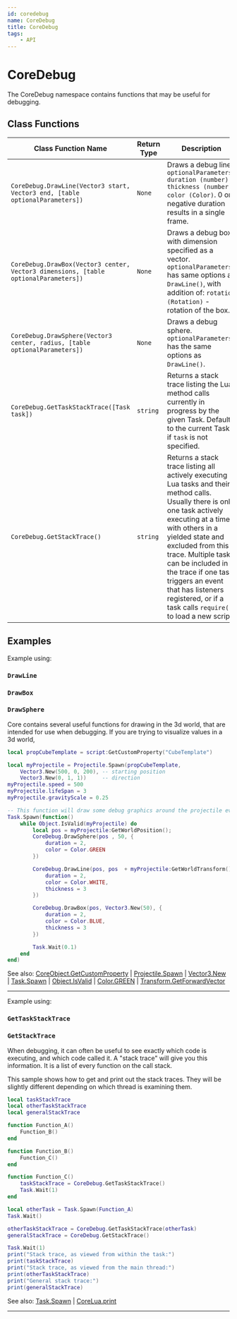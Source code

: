 ```yaml
---
id: coredebug
name: CoreDebug
title: CoreDebug
tags:
    - API
---
```


# CoreDebug

The CoreDebug namespace contains functions that may be useful for debugging.

## Class Functions

| Class Function Name | Return Type | Description | Tags |
| -------------- | ----------- | ----------- | ---- |
| `CoreDebug.DrawLine(Vector3 start, Vector3 end, [table optionalParameters])` | `None` | Draws a debug line. `optionalParameters: duration (number), thickness (number), color (Color)`. 0 or negative duration results in a single frame. | None |
| `CoreDebug.DrawBox(Vector3 center, Vector3 dimensions, [table optionalParameters])` | `None` | Draws a debug box, with dimension specified as a vector. `optionalParameters` has same options as `DrawLine()`, with addition of: `rotation (Rotation)` - rotation of the box. | None |
| `CoreDebug.DrawSphere(Vector3 center, radius, [table optionalParameters])` | `None` | Draws a debug sphere. `optionalParameters` has the same options as `DrawLine()`. | None |
| `CoreDebug.GetTaskStackTrace([Task task])` | `string` | Returns a stack trace listing the Lua method calls currently in progress by the given Task. Defaults to the current Task if `task` is not specified. | None |
| `CoreDebug.GetStackTrace()` | `string` | Returns a stack trace listing all actively executing Lua tasks and their method calls. Usually there is only one task actively executing at a time, with others in a yielded state and excluded from this trace. Multiple tasks can be included in the trace if one task triggers an event that has listeners registered, or if a task calls `require()` to load a new script. | None |

## Examples

Example using:

### `DrawLine`

### `DrawBox`

### `DrawSphere`

Core contains several useful functions for drawing in the 3d world, that are intended for use when debugging. If you are trying to visualize values in a 3d world,

```lua
local propCubeTemplate = script:GetCustomProperty("CubeTemplate")

local myProjectile = Projectile.Spawn(propCubeTemplate,
    Vector3.New(500, 0, 200), -- starting position
    Vector3.New(0, 1, 1))     -- direction
myProjectile.speed = 500
myProjectile.lifeSpan = 3
myProjectile.gravityScale = 0.25

-- This function will draw some debug graphics around the projectile ever 1/10 second:
Task.Spawn(function()
    while Object.IsValid(myProjectile) do
        local pos = myProjectile:GetWorldPosition();
        CoreDebug.DrawSphere(pos , 50, {
            duration = 2,
            color = Color.GREEN
        })

        CoreDebug.DrawLine(pos, pos  + myProjectile:GetWorldTransform():GetForwardVector() * 50, {
            duration = 2,
            color = Color.WHITE,
            thickness = 3
        })

        CoreDebug.DrawBox(pos, Vector3.New(50), {
            duration = 2,
            color = Color.BLUE,
            thickness = 3
        })

        Task.Wait(0.1)
    end
end)
```

See also: [CoreObject.GetCustomProperty](coreobject.md) | [Projectile.Spawn](projectile.md) | [Vector3.New](vector3.md) | [Task.Spawn](task.md) | [Object.IsValid](object.md) | [Color.GREEN](color.md) | [Transform.GetForwardVector](transform.md)

---

Example using:

### `GetTaskStackTrace`

### `GetStackTrace`

When debugging, it can often be useful to see exactly which code is executing, and which code called it. A "stack trace" will give you this information. It is a list of every function on the call stack.

This sample shows how to get and print out the stack traces. They will be slightly different depending on which thread is examining them.

```lua
local taskStackTrace
local otherTaskStackTrace
local generalStackTrace

function Function_A()
    Function_B()
end

function Function_B()
    Function_C()
end

function Function_C()
    taskStackTrace = CoreDebug.GetTaskStackTrace()
    Task.Wait(1)
end

local otherTask = Task.Spawn(Function_A)
Task.Wait()

otherTaskStackTrace = CoreDebug.GetTaskStackTrace(otherTask)
generalStackTrace = CoreDebug.GetStackTrace()

Task.Wait(1)
print("Stack trace, as viewed from within the task:")
print(taskStackTrace)
print("Stack trace, as viewed from the main thread:")
print(otherTaskStackTrace)
print("General stack trace:")
print(generalStackTrace)
```

See also: [Task.Spawn](task.md) | [CoreLua.print](coreluafunctions.md)

---
